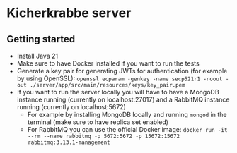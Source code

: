 # Kicherkrabbe server

## Getting started

- Install Java 21
- Make sure to have Docker installed if you want to run the tests
- Generate a key pair for generating JWTs for authentication (for example by using
  OpenSSL): `openssl ecparam -genkey -name secp521r1 -noout -out ./server/app/src/main/resources/keys/key_pair.pem`
- If you want to run the server locally you will have to have a MongoDB instance running (currently on localhost:27017) and a RabbitMQ instance running (currently on localhost:5672)
  - For example by installing MongoDB locally and running `mongod` in the terminal (make sure to have replica set enabled)
  - For RabbitMQ you can use the official Docker image: `docker run -it --rm --name rabbitmq -p 5672:5672 -p 15672:15672 rabbitmq:3.13.1-management`
